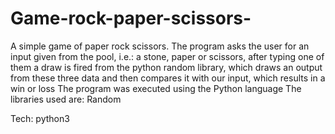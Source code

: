 # Game-rock-paper-scissors-
A simple game of paper rock scissors. The program asks the user for an input given from the pool, i.e.: a stone, paper or scissors, after typing one of them a draw is fired from the python random library, which draws an output from these three data and then compares it with our input, which results in a win or loss
The program was executed using the Python language
The libraries used are: 
Random

Tech: 
python3
